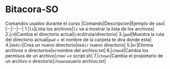 # Bitacora-SO
Comandos usados durante el curso
|Comando|Descripcion|Ejemplo de uso|
|--|--|--|
1.|`ls`|Lista los archivos|`ls` va a mostrar la lista de los archivos|
2.|`cd`|Cambia el directorio actual|`cd`cd/ruta/directorio|
3.|`pwd`|Muestra la ruta del directorio actual|`pwd` + el nombre de la carpeta te dira donde esta| 
4.|`mkdir`|Crea un nuevo directorio|`mkdir` nuevo directorio|
5.|`mr`|Elimina archivos o directorios|`mr`nombre del archivo.txt|
6.|`chmod`|Cambia los permisos de un archivo|`chmo`'+x script.sh|
7.|`chown`|Cambia el propietario de un archivo o directorio|`chown`usuario archivo.txt|
